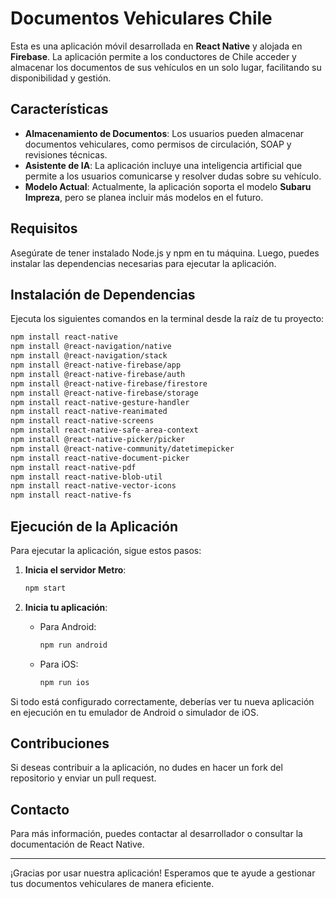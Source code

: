 # Documentos Vehiculares Chile

Esta es una aplicación móvil desarrollada en **React Native** y alojada en **Firebase**. La aplicación permite a los conductores de Chile acceder y almacenar los documentos de sus vehículos en un solo lugar, facilitando su disponibilidad y gestión.

## Características

- **Almacenamiento de Documentos**: Los usuarios pueden almacenar documentos vehiculares, como permisos de circulación, SOAP y revisiones técnicas.
- **Asistente de IA**: La aplicación incluye una inteligencia artificial que permite a los usuarios comunicarse y resolver dudas sobre su vehículo.
- **Modelo Actual**: Actualmente, la aplicación soporta el modelo **Subaru Impreza**, pero se planea incluir más modelos en el futuro.

## Requisitos

Asegúrate de tener instalado Node.js y npm en tu máquina. Luego, puedes instalar las dependencias necesarias para ejecutar la aplicación.

## Instalación de Dependencias

Ejecuta los siguientes comandos en la terminal desde la raíz de tu proyecto:

```bash
npm install react-native
npm install @react-navigation/native
npm install @react-navigation/stack
npm install @react-native-firebase/app
npm install @react-native-firebase/auth
npm install @react-native-firebase/firestore
npm install @react-native-firebase/storage
npm install react-native-gesture-handler
npm install react-native-reanimated
npm install react-native-screens
npm install react-native-safe-area-context
npm install @react-native-picker/picker
npm install @react-native-community/datetimepicker
npm install react-native-document-picker
npm install react-native-pdf
npm install react-native-blob-util
npm install react-native-vector-icons
npm install react-native-fs
```

## Ejecución de la Aplicación

Para ejecutar la aplicación, sigue estos pasos:

1. **Inicia el servidor Metro**:
   ```bash
   npm start
   ```

2. **Inicia tu aplicación**:
   - Para Android:
     ```bash
     npm run android
     ```
   - Para iOS:
     ```bash
     npm run ios
     ```

Si todo está configurado correctamente, deberías ver tu nueva aplicación en ejecución en tu emulador de Android o simulador de iOS.

## Contribuciones

Si deseas contribuir a la aplicación, no dudes en hacer un fork del repositorio y enviar un pull request.

## Contacto

Para más información, puedes contactar al desarrollador o consultar la documentación de React Native.

---

¡Gracias por usar nuestra aplicación! Esperamos que te ayude a gestionar tus documentos vehiculares de manera eficiente.
